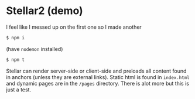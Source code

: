 # Stellar2 (demo)

I feel like I messed up on the first one so I made another

```bash
$ npm i
```

(have `nodemon` installed)

```bash
$ npm t
```

Stellar can render server-side or client-side and preloads all content found in anchors (unless they are external links). Static html is found in `index.html` and dynamic pages are in the `/pages` directory. There is alot more but this is just a test.